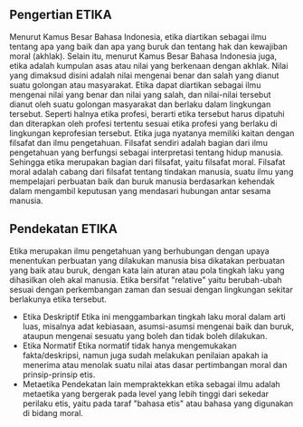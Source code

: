 ## Pengertian ETIKA
  Menurut Kamus Besar Bahasa Indonesia, etika diartikan sebagai ilmu tentang apa yang baik dan apa yang buruk dan tentang hak dan kewajiban moral (akhlak). Selain itu, menurut Kamus Besar Bahasa Indonesia juga, etika adalah kumpulan asas atau nilai yang berkenaan dengan akhlak. Nilai yang dimaksud disini adalah nilai mengenai benar dan salah yang dianut suatu golongan atau masyarakat. Etika dapat diartikan sebagai ilmu mengenai nilai yang benar dan nilai yang salah, dan nilai-nilai tersebut dianut oleh suatu golongan masyarakat dan berlaku dalam lingkungan tersebut. Seperti halnya etika profesi, berarti etika tersebut harus dipatuhi dan diterapkan oleh profesi tertentu sesuai etika profesi yang berlaku di lingkungan keprofesian tersebut. Etika juga nyatanya memiliki kaitan dengan filsafat dan ilmu pengetahuan. Filsafat sendiri adalah bagian dari ilmu pengetahuan yang berfungsi sebagai interpretasi tentang hidup manusia. Sehingga etika merupakan bagian dari filsafat, yaitu filsafat moral. Filsafat moral adalah cabang dari filsafat tentang tindakan manusia, suatu ilmu yang mempelajari perbuatan baik dan buruk manusia berdasarkan kehendak dalam mengambil keputusan yang mendasari hubungan antar sesama manusia.

## Pendekatan ETIKA
  Etika merupakan ilmu pengetahuan yang berhubungan dengan upaya menentukan perbuatan yang dilakukan manusia bisa dikatakan perbuatan yang baik atau buruk, dengan kata lain aturan atau pola tingkah laku yang dihasilkan oleh akal manusia. Etika bersifat "relative" yaitu berubah-ubah sesuai dengan perkembangan zaman dan sesuai dengan lingkungan sekitar berlakunya etika tersebut.
  * Etika Deskriptif
    Etika ini menggambarkan tingkah laku moral dalam arti luas, misalnya adat kebiasaan, asumsi-asumsi mengenai baik dan buruk, ataupun mengenai sesuatu yang boleh dan tidak boleh dilakukan.
  * Etika Normatif 
    Etika normatif tidak hanya mengemukakan fakta/deskripsi, namun juga sudah melakukan penilaian apakah ia menerima atau menolak suatu nilai atas dasar pertimbangan moral dan prinsip-prinsip etis.
  * Metaetika
    Pendekatan lain mempraktekkan etika sebagai ilmu adalah metaetika yang bergerak pada level yang lebih tinggi dari sekedar perilaku etis, yaitu pada taraf "bahasa etis" atau bahasa yang digunakan di bidang moral.
  
